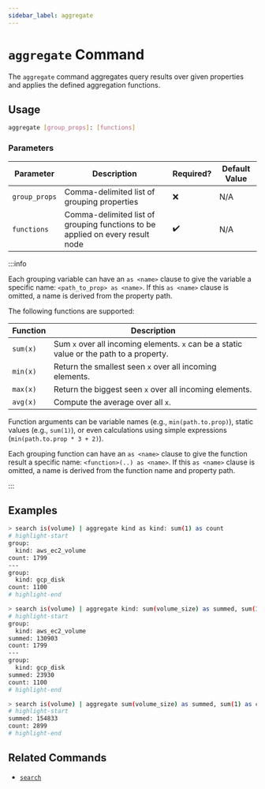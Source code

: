 ```yaml
---
sidebar_label: aggregate
---
```


# `aggregate` Command

The `aggregate` command aggregates query results over given properties and applies the defined aggregation functions.

## Usage

```bash
aggregate [group_props]: [functions]
```

### Parameters

| Parameter     | Description                                                                   | Required? | Default Value |
| ------------- | ----------------------------------------------------------------------------- | --------- | ------------- |
| `group_props` | Comma-delimited list of grouping properties                                   | ❌        | N/A           |
| `functions`   | Comma-delimited list of grouping functions to be applied on every result node | ✔️        | N/A           |

:::info

Each grouping variable can have an `as <name>` clause to give the variable a specific name: `<path_to_prop> as <name>`. If this `as <name>` clause is omitted, a name is derived from the property path.

The following functions are supported:

| Function | Description                                                                              |
| -------- | ---------------------------------------------------------------------------------------- |
| `sum(x)` | Sum `x` over all incoming elements. `x` can be a static value or the path to a property. |
| `min(x)` | Return the smallest seen `x` over all incoming elements.                                 |
| `max(x)` | Return the biggest seen `x` over all incoming elements.                                  |
| `avg(x)` | Compute the average over all `x`.                                                        |

Function arguments can be variable names (e.g., `min(path.to.prop)`), static values (e.g., `sum(1)`), or even calculations using simple expressions (`min(path.to.prop * 3 + 2)`).

Each grouping function can have an `as <name>` clause to give the function result a specific name: `<function>(..) as <name>`. If this `as <name>` clause is omitted, a name is derived from the function name and property path.

:::

## Examples

```bash title="Count volumes in the system, grouped by kind"
> search is(volume) | aggregate kind as kind: sum(1) as count
# highlight-start
​group:
​  kind: aws_ec2_volume
​count: 1799
​---
​group:
​  kind: gcp_disk
​count: 1100
# highlight-end
```

```bash title="Count volumes and compute total volume size, grouped by kind"
> search is(volume) | aggregate kind: sum(volume_size) as summed, sum(1) as count
# highlight-start
​group:
​  kind: aws_ec2_volume
​summed: 130903
​count: 1799
​---
​group:
​  kind: gcp_disk
​summed: 23930
​count: 1100
# highlight-end
```

```bash title="Count volumes and compute total volume size"
> search is(volume) | aggregate sum(volume_size) as summed, sum(1) as count
# highlight-start
​summed: 154833
​count: 2899
# highlight-end
```

## Related Commands

- [`search`](./search.md)
